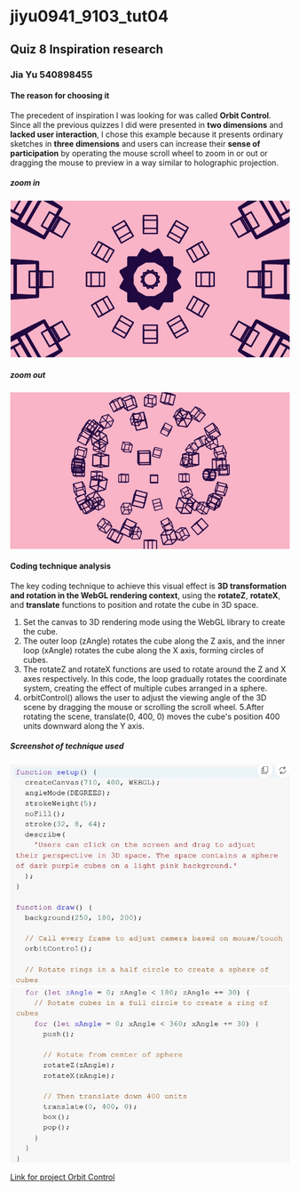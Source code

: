 # jiyu0941_9103_tut04

## Quiz 8 Inspiration research
### Jia Yu 540898455


#### The reason for choosing it
The precedent of inspiration I was looking for was called **Orbit Control**. Since all the previous quizzes I did were presented in **two dimensions** and **lacked user interaction**, I chose this example because it presents ordinary sketches in **three dimensions** and users can increase their **sense of participation** by operating the mouse scroll wheel to zoom in or out or dragging the mouse to preview in a way similar to holographic projection.

##### zoom in
![Image of Orbit Control](assets/readme1.jpg)
##### zoom out
![Image of Orbit Control](assets/readme2.jpg)


#### Coding technique analysis

The key coding technique to achieve this visual effect is **3D transformation and rotation in the WebGL rendering context**, using the **rotateZ**, **rotateX**, and **translate** functions to position and rotate the cube in 3D space.
1. Set the canvas to 3D rendering mode using the WebGL library to create the cube.
2. The outer loop (zAngle) rotates the cube along the Z axis, and the inner loop (xAngle) rotates the cube along the X axis, forming circles of cubes.
3. The rotateZ and rotateX functions are used to rotate around the Z and X axes respectively. In this code, the loop gradually rotates the coordinate system, creating the effect of multiple cubes arranged in a sphere.
4. orbitControl() allows the user to adjust the viewing angle of the 3D scene by dragging the mouse or scrolling the scroll wheel.
5.After rotating the scene, translate(0, 400, 0) moves the cube's position 400 units downward along the Y axis.

##### Screenshot of technique used
![Image of Orbit Control](assets/readme3.jpg)
![Image of Orbit Control](assets/readme4.jpg)

[Link for project Orbit Control](https://p5js.org/examples/3d-orbit-control/
)


